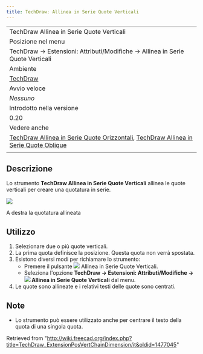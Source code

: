 ```yaml
---
title: TechDrawː Allinea in Serie Quote Verticali
---
```

|  |
| --- |
| TechDraw Allinea in Serie Quote Verticali |
| Posizione nel menu |
| TechDraw → Estensioni: Attributi/Modifiche → Allinea in Serie Quote Verticali |
| Ambiente |
| [TechDraw](/TechDraw_Workbench/it "TechDraw Workbench/it") |
| Avvio veloce |
| *Nessuno* |
| Introdotto nella versione |
| 0.20 |
| Vedere anche |
| [TechDraw Allinea in Serie Quote Orizzontali](/TechDraw_ExtensionPosHorizChainDimension/it "TechDraw ExtensionPosHorizChainDimension/it"), [TechDraw Allinea in Serie Quote Oblique](/TechDraw_ExtensionPosObliqueChainDimension/it "TechDraw ExtensionPosObliqueChainDimension/it") |
|  |

## Descrizione

Lo strumento **TechDraw Allinea in Serie Quote Verticali** allinea le quote verticali per creare una quotatura in serie.

![](/images/TechDraw_ExtensionPosVertChainDimensionExample.png)

A destra la quotatura allineata

## Utilizzo

1. Selezionare due o più quote verticali.
2. La prima quota definisce la posizione. Questa quota non verrà spostata.
3. Esistono diversi modi per richiamare lo strumento:
   * Premere il pulsante ![](/images/TechDraw_ExtensionPosVertChainDimension.svg) Allinea in Serie Quote Verticali.
   * Seleziona l'opzione **TechDraw → Estensioni: Attributi/Modifiche → ![](/images/TechDraw_ExtensionPosVertChainDimension.svg) Allinea in Serie Quote Verticali** dal menu.
4. Le quote sono allineate e i relativi testi delle quote sono centrati.

## Note

* Lo strumento può essere utilizzato anche per centrare il testo della quota di una singola quota.

Retrieved from "<http://wiki.freecad.org/index.php?title=TechDraw_ExtensionPosVertChainDimension/it&oldid=1477045>"